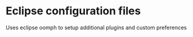 # Eclipse configuration files
Uses eclipse oomph to setup additional plugins and custom preferences
